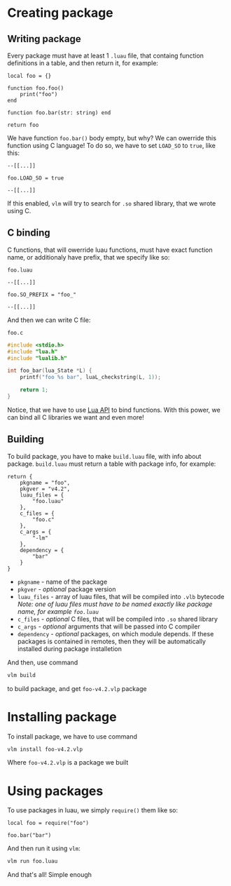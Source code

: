 # Creating package

## Writing package

Every package must have at least 1 `.luau` file, that containg function definitions in a table, and then return it, for example:

```luau
local foo = {}

function foo.foo()
    print("foo")
end

function foo.bar(str: string) end

return foo
```

We have function `foo.bar()` body empty, but why? We can owerride this function using C language! To do so, we have to set `LOAD_SO` to `true`, like this:



```luau
--[[...]]

foo.LOAD_SO = true

--[[...]]
```

If this enabled, `vlm` will try to search for `.so` shared library, that we wrote using C.

## C binding

C functions, that will owerride luau functions, must have exact function name, or additionaly have prefix, that we specify like so:

`foo.luau`
```luau
--[[...]]

foo.SO_PREFIX = "foo_"

--[[...]]
```

And then we can write C file:

`foo.c`
```c
#include <stdio.h>
#include "lua.h"
#include "lualib.h"

int foo_bar(lua_State *L) {
    printf("foo %s bar", luaL_checkstring(L, 1));

    return 1;
}
```

Notice, that we have to use [Lua API](https://www.lua.org/manual/5.1/manual.html) to bind functions. With this power, we can bind all C libraries we want and even more!

## Building
To build package, you have to make `build.luau` file, with info about package. `build.luau` must return a table with package info, for example:

```luau
return {
    pkgname = "foo",
    pkgver = "v4.2",
    luau_files = {
        "foo.luau"
    },
    c_files = {
        "foo.c"
    },
    c_args = {
        "-lm"
    },
    dependency = {
        "bar"
    }
}
```

- `pkgname` - name of the package
- `pkgver` - _optional_ package version
- `luau_files` - array of luau files, that will be compiled into `.vlb` bytecode _Note: one of luau files must have to be named exactly like package name, for example `foo.luau`_
- `c_files` - _optional_ C files, that will be compiled into `.so` shared library
- `c_args` - _optional_ arguments that will be passed into C compiler
- `dependency` - _optional_ packages, on which module depends. If these packages is contained in remotes, then they will be automatically installed during package installetion

And then, use command
```sh
vlm build
```
to build package, and get `foo-v4.2.vlp` package

# Installing package

To install package, we have to use command
```sh
vlm install foo-v4.2.vlp
```
Where `foo-v4.2.vlp` is a package we built

# Using packages

To use packages in luau, we simply `require()` them like so:

```luau
local foo = require("foo")

foo.bar("bar")
```

And then run it using `vlm`:
```sh
vlm run foo.luau
```

And that's all! Simple enough
